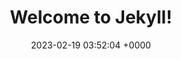 ---
layout: 3dtest3
permalink: /3dtest3.html
title:  "Welcome to Jekyll!"
date:   2023-02-19 03:52:04 +0000
categories: jekyll update
---